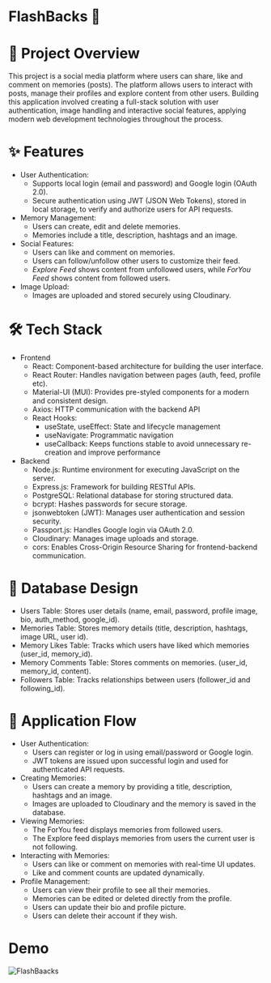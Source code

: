 # FlashBacks 📸

# 📌 Project Overview
This project is a social media platform where users can share, like and comment on memories (posts). The platform allows users to interact with posts, manage their profiles and explore content from other users.
Building this application involved creating a full-stack solution with user authentication, image handling and interactive social features, applying modern web development technologies throughout the process.

# ✨ Features
- User Authentication:
  - Supports local login (email and password) and Google login (OAuth 2.0).
  - Secure authentication using JWT (JSON Web Tokens), stored in local storage, to verify and authorize users for API requests.
- Memory Management:
  - Users can create, edit and delete memories.
  - Memories include a title, description, hashtags and an image.
- Social Features:
  - Users can like and comment on memories.
  - Users can follow/unfollow other users to customize their feed.
  - *Explore Feed* shows content from unfollowed users, while *ForYou Feed* shows content from followed users.
- Image Upload:
  - Images are uploaded and stored securely using Cloudinary.
    
# 🛠️ Tech Stack
- Frontend
  - React: Component-based architecture for building the user interface.
  - React Router: Handles navigation between pages (auth, feed, profile etc).
  - Material-UI (MUI): Provides pre-styled components for a modern and consistent design.
  - Axios: HTTP communication with the backend API
  - React Hooks:
    - useState, useEffect: State and lifecycle management
    - useNavigate: Programmatic navigation
    - useCallback: Keeps functions stable to avoid unnecessary re-creation and improve performance
- Backend
  - Node.js: Runtime environment for executing JavaScript on the server.
  - Express.js: Framework for building RESTful APIs.
  - PostgreSQL: Relational database for storing structured data.
  - bcrypt: Hashes passwords for secure storage.
  - jsonwebtoken (JWT): Manages user authentication and session security.
  - Passport.js: Handles Google login via OAuth 2.0.
  - Cloudinary: Manages image uploads and storage.
  - cors: Enables Cross-Origin Resource Sharing for frontend-backend communication.
    
# 🧩 Database Design
- Users Table: Stores user details (name, email, password, profile image, bio, auth_method, google_id).
- Memories Table: Stores memory details (title, description, hashtags, image URL, user id).
- Memory Likes Table: Tracks which users have liked which memories (user_id, memory_id).
- Memory Comments Table: Stores comments on memories. (user_id, memory_id, content).
- Followers Table: Tracks relationships between users (follower_id and following_id).
  
# 🔁 Application Flow
- User Authentication:
  - Users can register or log in using email/password or Google login.
  - JWT tokens are issued upon successful login and used for authenticated API requests.
- Creating Memories:
  - Users can create a memory by providing a title, description, hashtags and an image.
  - Images are uploaded to Cloudinary and the memory is saved in the database.
- Viewing Memories:
   - The ForYou feed displays memories from followed users.
   - The Explore feed displays memories from users the current user is not following.
- Interacting with Memories:
   - Users can like or comment on memories with real-time UI updates.
   - Like and comment counts are updated dynamically.
- Profile Management:
   - Users can view their profile to see all their memories.
   - Memories can be edited or deleted directly from the profile.
   - Users can update their bio and profile picture.
   - Users can delete their account if they wish.

# Demo
  ![FlashBaacks](https://github.com/DavidIoana18/Memories-App/blob/main/Demo/FlashBacks-%20DEMO.gif)
